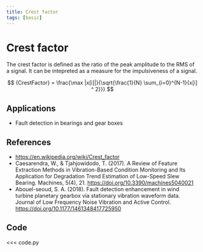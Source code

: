```yaml
---
title: Crest factor
tags: [basic]
---
```


# Crest factor

The crest factor is defined as the ratio of the peak amplitude to the RMS of a signal.
It can be intepreted as a measure for the impulsiveness of a signal.

$$
{CrestFactor} = \frac{\max |x[i]|}{\sqrt{\frac{1}{N} \sum_{i=0}^{N-1}{x[i] ^ 2}}}
$$

## Applications

- Fault detection in bearings and gear boxes

## References

- https://en.wikipedia.org/wiki/Crest_factor
- Caesarendra, W., & Tjahjowidodo, T. (2017). A Review of Feature Extraction Methods in Vibration-Based Condition Monitoring and Its Application for Degradation Trend Estimation of Low-Speed Slew Bearing. Machines, 5(4), 21. https://doi.org/10.3390/machines5040021
- Abouel-seoud, S. A. (2018). Fault detection enhancement in wind turbine planetary gearbox via stationary vibration waveform data. Journal of Low Frequency Noise Vibration and Active Control. https://doi.org/10.1177/1461348417725950

## Code

<<< code.py
